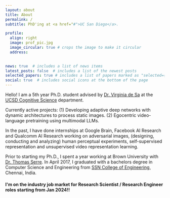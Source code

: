 ```yaml
---
layout: about
title: About
permalink: /
subtitle: PhD'ing at <a href="#">UC San Diego</a>.

profile:
  align: right
  image: prof_pic.jpg
  image_circular: true # crops the image to make it circular
  address:
  

news: true  # includes a list of news items
latest_posts: false  # includes a list of the newest posts
selected_papers: true # includes a list of papers marked as "selected={true}"
social: true  # includes social icons at the bottom of the page
---
```


Hello! I am a 5th year Ph.D. student advised by [Dr. Virginia de Sa](http://www.cogsci.ucsd.edu/~desa/) at the [UCSD Cognitive Science](http://cogsci.ucsd.edu) department. 

Currently active projects: (1) Developing adaptive deep networks with dynamic architectures to process static images. (2) Egocentric video-language pretraining using multimodal LLMs.

In the past, I have done internships at Google Brain, Facebook AI Research and Qualcomm AI Research working on adversarial images, (designing, conducting and analyzing) human perceptual experiments, self-supervised representation and unsupervised video representation learning.

Prior to starting my Ph.D., I spent a year working at Brown University with [Dr. Thomas Serre](http://serre-lab.clps.brown.edu/).
In April 2017, I graduated with a bachelors degree in Computer Science and Engineering from [SSN College of Engineering](http://www.ssn.edu.in/?page_id=124), Chennai, India.

#### I'm on the industry job market for Research Scientist / Research Engineer roles starting from Jan 2024!!
